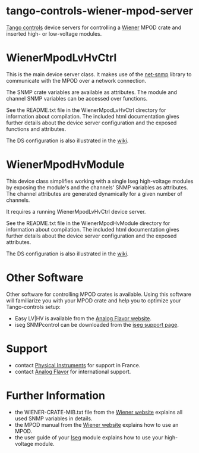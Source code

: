 # tango-controls-wiener-mpod-server
[Tango controls](http://www.tango-controls.org/) device servers for controlling a [Wiener](http://www.wiener-d.com/) MPOD crate and inserted high- or low-voltage modules.

# WienerMpodLvHvCtrl
This is the main device server class. It makes use of the [net-snmp](http://www.net-snmp.org/) library to communicate with the MPOD over a network connection. 

The SNMP crate variables are available as attributes.
The module and channel SNMP variables can be accessed over functions.

See the README.txt file in the WienerMpodLvHvCtrl directory for information about compilation.
The included html documentation gives further details about the device server configuration and the exposed functions and attributes.

The DS configuration is also illustrated in the [wiki](https://github.com/gerard-af/tango-controls-wiener-mpod-server/wiki).

# WienerMpodHvModule
This device class simplifies working with a single Iseg high-voltage modules by exposing the module's and the channels' SNMP 
variables as attributes. The channel attributes are generated dynamically for a given number of channels.

It requires a running WienerMpodLvHvCtrl device server.

See the README.txt file in the WienerMpodHvModule directory for information about compilation.
The included html documentation gives further details about the device server configuration and the exposed attributes.

The DS configuration is also illustrated in the [wiki](https://github.com/gerard-af/tango-controls-wiener-mpod-server/wiki).

# Other Software
Other software for controlling MPOD crates is available. Using this software will familiarize you with your MPOD crate and help you to optimize your Tango-controls setup:
* Easy LV|HV is available from the [Analog Flavor website](http://www.analogflavor.com/en/bespice/easy-lvhv-control-software/).
* iseg SNMPcontrol can be downloaded from the [iseg support page](https://iseg-hv.com/en/support/downloads).

# Support
* contact [Physical Instruments](https://www.physical-instruments.fr/) for support in France.
* contact [Analog Flavor](http://www.analogflavor.com/) for international support.

# Further Information
* the WIENER-CRATE-MIB.txt file from the [Wiener website](http://www.wiener-d.com/) explains all used SNMP variables in details.
* the MPOD manual from the [Wiener website](http://www.wiener-d.com/) explains how to use an MPOD.
* the user guide of your [Iseg](http://iseg-hv.com) module explains how to use your high-voltage module.
